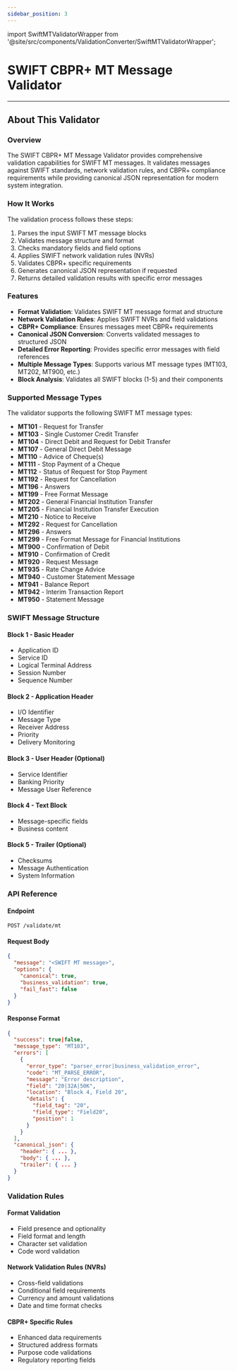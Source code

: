 ```yaml
---
sidebar_position: 3
---
```


import SwiftMTValidatorWrapper from '@site/src/components/ValidationConverter/SwiftMTValidatorWrapper';

# SWIFT CBPR+ MT Message Validator

<SwiftMTValidatorWrapper />

---

## About This Validator

### Overview

The SWIFT CBPR+ MT Message Validator provides comprehensive validation capabilities for SWIFT MT messages. It validates messages against SWIFT standards, network validation rules, and CBPR+ compliance requirements while providing canonical JSON representation for modern system integration.

### How It Works

The validation process follows these steps:

1. Parses the input SWIFT MT message blocks
2. Validates message structure and format
3. Checks mandatory fields and field options
4. Applies SWIFT network validation rules (NVRs)
5. Validates CBPR+ specific requirements
6. Generates canonical JSON representation if requested
7. Returns detailed validation results with specific error messages

### Features

- **Format Validation**: Validates SWIFT MT message format and structure
- **Network Validation Rules**: Applies SWIFT NVRs and field validations
- **CBPR+ Compliance**: Ensures messages meet CBPR+ requirements
- **Canonical JSON Conversion**: Converts validated messages to structured JSON
- **Detailed Error Reporting**: Provides specific error messages with field references
- **Multiple Message Types**: Supports various MT message types (MT103, MT202, MT900, etc.)
- **Block Analysis**: Validates all SWIFT blocks (1-5) and their components

### Supported Message Types

The validator supports the following SWIFT MT message types:
- **MT101** - Request for Transfer
- **MT103** - Single Customer Credit Transfer
- **MT104** - Direct Debit and Request for Debit Transfer
- **MT107** - General Direct Debit Message
- **MT110** - Advice of Cheque(s)
- **MT111** - Stop Payment of a Cheque
- **MT112** - Status of Request for Stop Payment
- **MT192** - Request for Cancellation
- **MT196** - Answers
- **MT199** - Free Format Message
- **MT202** - General Financial Institution Transfer
- **MT205** - Financial Institution Transfer Execution
- **MT210** - Notice to Receive
- **MT292** - Request for Cancellation
- **MT296** - Answers
- **MT299** - Free Format Message for Financial Institutions
- **MT900** - Confirmation of Debit
- **MT910** - Confirmation of Credit
- **MT920** - Request Message
- **MT935** - Rate Change Advice
- **MT940** - Customer Statement Message
- **MT941** - Balance Report
- **MT942** - Interim Transaction Report
- **MT950** - Statement Message

### SWIFT Message Structure

#### Block 1 - Basic Header
- Application ID
- Service ID
- Logical Terminal Address
- Session Number
- Sequence Number

#### Block 2 - Application Header
- I/O Identifier
- Message Type
- Receiver Address
- Priority
- Delivery Monitoring

#### Block 3 - User Header (Optional)
- Service Identifier
- Banking Priority
- Message User Reference

#### Block 4 - Text Block
- Message-specific fields
- Business content

#### Block 5 - Trailer (Optional)
- Checksums
- Message Authentication
- System Information

### API Reference

#### Endpoint
```
POST /validate/mt
```

#### Request Body
```json
{
  "message": "<SWIFT MT message>",
  "options": {
    "canonical": true,
    "business_validation": true,
    "fail_fast": false
  }
}
```

#### Response Format
```json
{
  "success": true|false,
  "message_type": "MT103",
  "errors": [
    {
      "error_type": "parser_error|business_validation_error",
      "code": "MT_PARSE_ERROR",
      "message": "Error description",
      "field": "20|32A|50K",
      "location": "Block 4, Field 20",
      "details": {
        "field_tag": "20",
        "field_type": "Field20",
        "position": 1
      }
    }
  ],
  "canonical_json": {
    "header": { ... },
    "body": { ... },
    "trailer": { ... }
  }
}
```

### Validation Rules

#### Format Validation
- Field presence and optionality
- Field format and length
- Character set validation
- Code word validation

#### Network Validation Rules (NVRs)
- Cross-field validations
- Conditional field requirements
- Currency and amount validations
- Date and time format checks

#### CBPR+ Specific Rules
- Enhanced data requirements
- Structured address formats
- Purpose code validations
- Regulatory reporting fields